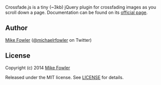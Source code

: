 Crossfade.js is a tiny (~3kb) jQuery plugin for crossfading images as you scroll down a page. Documentation can be found on its [official page](http://mikefowler.me/crossfade).

## Author

[Mike Fowler](http://github.com/mikefowler) ([@michaelrfowler](http://twitter.com/michaelrfowler) on Twitter)

## License

Copyright (c) 2014 [Mike Fowler](http://github.com/mikefowler)

Released under the MIT license. See [LICENSE](https://github.com/mikefowler/crossfade/blob/master/LICENSE) for details.
